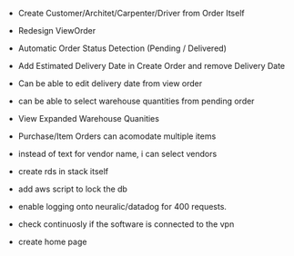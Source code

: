 
- Create Customer/Architet/Carpenter/Driver from Order Itself
- Redesign ViewOrder
- Automatic Order Status Detection (Pending / Delivered)
- Add Estimated Delivery Date in Create Order and remove Delivery Date
- Can be able to edit delivery date from view order
- can be able to select warehouse quantities from pending order
- View Expanded Warehouse Quanities
- Purchase/Item Orders can acomodate multiple items
- instead of text for vendor name, i can select vendors

- create rds in stack itself
- add aws script to lock the db
 
- enable logging onto neuralic/datadog for 400 requests.
- check continuosly if the software is connected to the vpn
- create home page